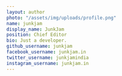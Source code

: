 ```yaml
---
layout: author
photo: "/assets/img/uploads/profile.png"
name: junkjam
display_name: JunkJam
position: Chief Editor
bio: Just a developer.
github_username: junkjam
facebook_username: junkjam.in
twitter_username: junkjamindia
instagram_username: junkjam.in
---
```


